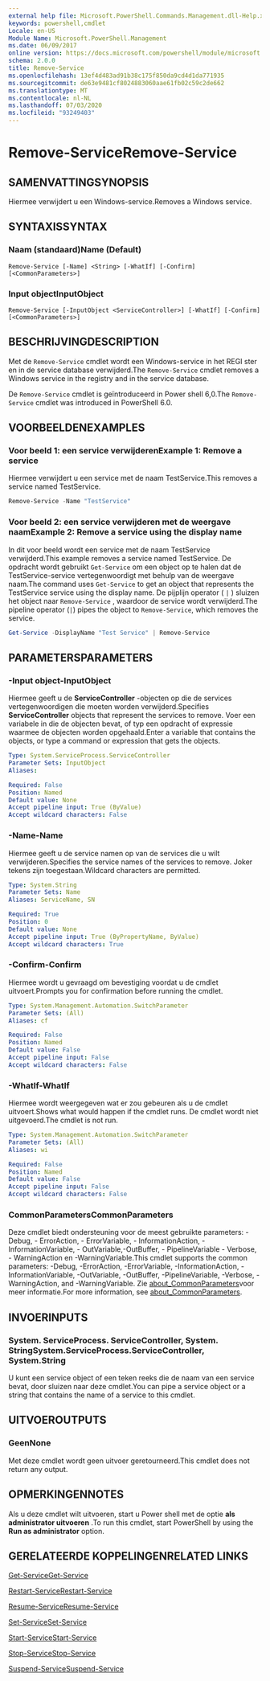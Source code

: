 ```yaml
---
external help file: Microsoft.PowerShell.Commands.Management.dll-Help.xml
keywords: powershell,cmdlet
Locale: en-US
Module Name: Microsoft.PowerShell.Management
ms.date: 06/09/2017
online version: https://docs.microsoft.com/powershell/module/microsoft.powershell.management/remove-service?view=powershell-7&WT.mc_id=ps-gethelp
schema: 2.0.0
title: Remove-Service
ms.openlocfilehash: 13ef4d483ad91b38c175f850da9cd4d1da771935
ms.sourcegitcommit: de63e9481cf8024883060aae61fb02c59c2de662
ms.translationtype: MT
ms.contentlocale: nl-NL
ms.lasthandoff: 07/03/2020
ms.locfileid: "93249403"
---
```

# <span data-ttu-id="b4572-103">Remove-Service</span><span class="sxs-lookup"><span data-stu-id="b4572-103">Remove-Service</span></span>

## <span data-ttu-id="b4572-104">SAMENVATTING</span><span class="sxs-lookup"><span data-stu-id="b4572-104">SYNOPSIS</span></span>
<span data-ttu-id="b4572-105">Hiermee verwijdert u een Windows-service.</span><span class="sxs-lookup"><span data-stu-id="b4572-105">Removes a Windows service.</span></span>

## <span data-ttu-id="b4572-106">SYNTAXIS</span><span class="sxs-lookup"><span data-stu-id="b4572-106">SYNTAX</span></span>

### <span data-ttu-id="b4572-107">Naam (standaard)</span><span class="sxs-lookup"><span data-stu-id="b4572-107">Name (Default)</span></span>

```
Remove-Service [-Name] <String> [-WhatIf] [-Confirm] [<CommonParameters>]
```

### <span data-ttu-id="b4572-108">Input object</span><span class="sxs-lookup"><span data-stu-id="b4572-108">InputObject</span></span>

```
Remove-Service [-InputObject <ServiceController>] [-WhatIf] [-Confirm] [<CommonParameters>]
```

## <span data-ttu-id="b4572-109">BESCHRIJVING</span><span class="sxs-lookup"><span data-stu-id="b4572-109">DESCRIPTION</span></span>

<span data-ttu-id="b4572-110">Met de `Remove-Service` cmdlet wordt een Windows-service in het REGI ster en in de service database verwijderd.</span><span class="sxs-lookup"><span data-stu-id="b4572-110">The `Remove-Service` cmdlet removes a Windows service in the registry and in the service database.</span></span>

<span data-ttu-id="b4572-111">De `Remove-Service` cmdlet is geïntroduceerd in Power shell 6,0.</span><span class="sxs-lookup"><span data-stu-id="b4572-111">The `Remove-Service` cmdlet was introduced in PowerShell 6.0.</span></span>

## <span data-ttu-id="b4572-112">VOORBEELDEN</span><span class="sxs-lookup"><span data-stu-id="b4572-112">EXAMPLES</span></span>

### <span data-ttu-id="b4572-113">Voor beeld 1: een service verwijderen</span><span class="sxs-lookup"><span data-stu-id="b4572-113">Example 1: Remove a service</span></span>

<span data-ttu-id="b4572-114">Hiermee verwijdert u een service met de naam TestService.</span><span class="sxs-lookup"><span data-stu-id="b4572-114">This removes a service named TestService.</span></span>

```powershell
Remove-Service -Name "TestService"
```

### <span data-ttu-id="b4572-115">Voor beeld 2: een service verwijderen met de weergave naam</span><span class="sxs-lookup"><span data-stu-id="b4572-115">Example 2: Remove a service using the display name</span></span>

<span data-ttu-id="b4572-116">In dit voor beeld wordt een service met de naam TestService verwijderd.</span><span class="sxs-lookup"><span data-stu-id="b4572-116">This example removes a service named TestService.</span></span> <span data-ttu-id="b4572-117">De opdracht wordt gebruikt `Get-Service` om een object op te halen dat de TestService-service vertegenwoordigt met behulp van de weergave naam.</span><span class="sxs-lookup"><span data-stu-id="b4572-117">The command uses `Get-Service` to get an object that represents the TestService service using the display name.</span></span> <span data-ttu-id="b4572-118">De pijplijn operator ( `|` ) sluizen het object naar `Remove-Service` , waardoor de service wordt verwijderd.</span><span class="sxs-lookup"><span data-stu-id="b4572-118">The pipeline operator (`|`) pipes the object to `Remove-Service`, which removes the service.</span></span>

```powershell
Get-Service -DisplayName "Test Service" | Remove-Service
```

## <span data-ttu-id="b4572-119">PARAMETERS</span><span class="sxs-lookup"><span data-stu-id="b4572-119">PARAMETERS</span></span>

### <span data-ttu-id="b4572-120">-Input object</span><span class="sxs-lookup"><span data-stu-id="b4572-120">-InputObject</span></span>

<span data-ttu-id="b4572-121">Hiermee geeft u de **ServiceController** -objecten op die de services vertegenwoordigen die moeten worden verwijderd.</span><span class="sxs-lookup"><span data-stu-id="b4572-121">Specifies **ServiceController** objects that represent the services to remove.</span></span> <span data-ttu-id="b4572-122">Voer een variabele in die de objecten bevat, of typ een opdracht of expressie waarmee de objecten worden opgehaald.</span><span class="sxs-lookup"><span data-stu-id="b4572-122">Enter a variable that contains the objects, or type a command or expression that gets the objects.</span></span>

```yaml
Type: System.ServiceProcess.ServiceController
Parameter Sets: InputObject
Aliases:

Required: False
Position: Named
Default value: None
Accept pipeline input: True (ByValue)
Accept wildcard characters: False
```

### <span data-ttu-id="b4572-123">-Name</span><span class="sxs-lookup"><span data-stu-id="b4572-123">-Name</span></span>

<span data-ttu-id="b4572-124">Hiermee geeft u de service namen op van de services die u wilt verwijderen.</span><span class="sxs-lookup"><span data-stu-id="b4572-124">Specifies the service names of the services to remove.</span></span> <span data-ttu-id="b4572-125">Joker tekens zijn toegestaan.</span><span class="sxs-lookup"><span data-stu-id="b4572-125">Wildcard characters are permitted.</span></span>

```yaml
Type: System.String
Parameter Sets: Name
Aliases: ServiceName, SN

Required: True
Position: 0
Default value: None
Accept pipeline input: True (ByPropertyName, ByValue)
Accept wildcard characters: True
```

### <span data-ttu-id="b4572-126">-Confirm</span><span class="sxs-lookup"><span data-stu-id="b4572-126">-Confirm</span></span>

<span data-ttu-id="b4572-127">Hiermee wordt u gevraagd om bevestiging voordat u de cmdlet uitvoert.</span><span class="sxs-lookup"><span data-stu-id="b4572-127">Prompts you for confirmation before running the cmdlet.</span></span>

```yaml
Type: System.Management.Automation.SwitchParameter
Parameter Sets: (All)
Aliases: cf

Required: False
Position: Named
Default value: False
Accept pipeline input: False
Accept wildcard characters: False
```

### <span data-ttu-id="b4572-128">-WhatIf</span><span class="sxs-lookup"><span data-stu-id="b4572-128">-WhatIf</span></span>

<span data-ttu-id="b4572-129">Hiermee wordt weergegeven wat er zou gebeuren als u de cmdlet uitvoert.</span><span class="sxs-lookup"><span data-stu-id="b4572-129">Shows what would happen if the cmdlet runs.</span></span> <span data-ttu-id="b4572-130">De cmdlet wordt niet uitgevoerd.</span><span class="sxs-lookup"><span data-stu-id="b4572-130">The cmdlet is not run.</span></span>

```yaml
Type: System.Management.Automation.SwitchParameter
Parameter Sets: (All)
Aliases: wi

Required: False
Position: Named
Default value: False
Accept pipeline input: False
Accept wildcard characters: False
```

### <span data-ttu-id="b4572-131">CommonParameters</span><span class="sxs-lookup"><span data-stu-id="b4572-131">CommonParameters</span></span>

<span data-ttu-id="b4572-132">Deze cmdlet biedt ondersteuning voor de meest gebruikte parameters: -Debug, - ErrorAction, - ErrorVariable, - InformationAction, -InformationVariable, - OutVariable,-OutBuffer, - PipelineVariable - Verbose, - WarningAction en -WarningVariable.</span><span class="sxs-lookup"><span data-stu-id="b4572-132">This cmdlet supports the common parameters: -Debug, -ErrorAction, -ErrorVariable, -InformationAction, -InformationVariable, -OutVariable, -OutBuffer, -PipelineVariable, -Verbose, -WarningAction, and -WarningVariable.</span></span> <span data-ttu-id="b4572-133">Zie [about_CommonParameters](https://go.microsoft.com/fwlink/?LinkID=113216)voor meer informatie.</span><span class="sxs-lookup"><span data-stu-id="b4572-133">For more information, see [about_CommonParameters](https://go.microsoft.com/fwlink/?LinkID=113216).</span></span>

## <span data-ttu-id="b4572-134">INVOER</span><span class="sxs-lookup"><span data-stu-id="b4572-134">INPUTS</span></span>

### <span data-ttu-id="b4572-135">System. ServiceProcess. ServiceController, System. String</span><span class="sxs-lookup"><span data-stu-id="b4572-135">System.ServiceProcess.ServiceController, System.String</span></span>

<span data-ttu-id="b4572-136">U kunt een service object of een teken reeks die de naam van een service bevat, door sluizen naar deze cmdlet.</span><span class="sxs-lookup"><span data-stu-id="b4572-136">You can pipe a service object or a string that contains the name of a service to this cmdlet.</span></span>

## <span data-ttu-id="b4572-137">UITVOER</span><span class="sxs-lookup"><span data-stu-id="b4572-137">OUTPUTS</span></span>

### <span data-ttu-id="b4572-138">Geen</span><span class="sxs-lookup"><span data-stu-id="b4572-138">None</span></span>

<span data-ttu-id="b4572-139">Met deze cmdlet wordt geen uitvoer geretourneerd.</span><span class="sxs-lookup"><span data-stu-id="b4572-139">This cmdlet does not return any output.</span></span>

## <span data-ttu-id="b4572-140">OPMERKINGEN</span><span class="sxs-lookup"><span data-stu-id="b4572-140">NOTES</span></span>

<span data-ttu-id="b4572-141">Als u deze cmdlet wilt uitvoeren, start u Power shell met de optie **als administrator uitvoeren** .</span><span class="sxs-lookup"><span data-stu-id="b4572-141">To run this cmdlet, start PowerShell by using the **Run as administrator** option.</span></span>

## <span data-ttu-id="b4572-142">GERELATEERDE KOPPELINGEN</span><span class="sxs-lookup"><span data-stu-id="b4572-142">RELATED LINKS</span></span>

[<span data-ttu-id="b4572-143">Get-Service</span><span class="sxs-lookup"><span data-stu-id="b4572-143">Get-Service</span></span>](Get-Service.md)

[<span data-ttu-id="b4572-144">Restart-Service</span><span class="sxs-lookup"><span data-stu-id="b4572-144">Restart-Service</span></span>](Restart-Service.md)

[<span data-ttu-id="b4572-145">Resume-Service</span><span class="sxs-lookup"><span data-stu-id="b4572-145">Resume-Service</span></span>](Resume-Service.md)

[<span data-ttu-id="b4572-146">Set-Service</span><span class="sxs-lookup"><span data-stu-id="b4572-146">Set-Service</span></span>](Set-Service.md)

[<span data-ttu-id="b4572-147">Start-Service</span><span class="sxs-lookup"><span data-stu-id="b4572-147">Start-Service</span></span>](Start-Service.md)

[<span data-ttu-id="b4572-148">Stop-Service</span><span class="sxs-lookup"><span data-stu-id="b4572-148">Stop-Service</span></span>](Stop-Service.md)

[<span data-ttu-id="b4572-149">Suspend-Service</span><span class="sxs-lookup"><span data-stu-id="b4572-149">Suspend-Service</span></span>](Suspend-Service.md)
